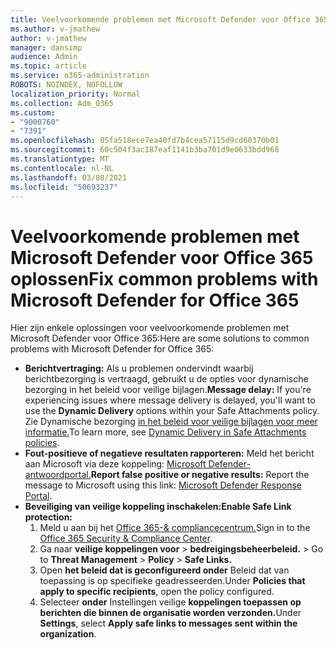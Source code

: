 ```yaml
---
title: Veelvoorkomende problemen met Microsoft Defender voor Office 365 oplossen
ms.author: v-jmathew
author: v-jmathew
manager: dansimp
audience: Admin
ms.topic: article
ms.service: o365-administration
ROBOTS: NOINDEX, NOFOLLOW
localization_priority: Normal
ms.collection: Adm_O365
ms.custom:
- "9000760"
- "7391"
ms.openlocfilehash: 05fa518ece7ea40fd7b4cea57115d9cd60370b01
ms.sourcegitcommit: 60c504f3ac187eaf1141b3ba701d9e0633bdd968
ms.translationtype: MT
ms.contentlocale: nl-NL
ms.lasthandoff: 03/08/2021
ms.locfileid: "50693237"
---
```

# <a name="fix-common-problems-with-microsoft-defender-for-office-365"></a><span data-ttu-id="b173c-102">Veelvoorkomende problemen met Microsoft Defender voor Office 365 oplossen</span><span class="sxs-lookup"><span data-stu-id="b173c-102">Fix common problems with Microsoft Defender for Office 365</span></span>

<span data-ttu-id="b173c-103">Hier zijn enkele oplossingen voor veelvoorkomende problemen met Microsoft Defender voor Office 365:</span><span class="sxs-lookup"><span data-stu-id="b173c-103">Here are some solutions to common problems with Microsoft Defender for Office 365:</span></span>

- <span data-ttu-id="b173c-104">**Berichtvertraging:** Als u problemen ondervindt waarbij berichtbezorging is vertraagd,  gebruikt u de opties voor dynamische bezorging in het beleid voor veilige bijlagen.</span><span class="sxs-lookup"><span data-stu-id="b173c-104">**Message delay:** If you're experiencing issues where message delivery is delayed, you'll want to use the **Dynamic Delivery** options within your Safe Attachments policy.</span></span> <span data-ttu-id="b173c-105">Zie Dynamische bezorging [in het beleid voor veilige bijlagen voor meer informatie.](https://go.microsoft.com/fwlink/?linkid=2094106)</span><span class="sxs-lookup"><span data-stu-id="b173c-105">To learn more, see [Dynamic Delivery in Safe Attachments policies](https://go.microsoft.com/fwlink/?linkid=2094106).</span></span>
- <span data-ttu-id="b173c-106">**Fout-positieve of negatieve resultaten rapporteren:** Meld het bericht aan Microsoft via deze koppeling: [Microsoft Defender-antwoordportal.](https://go.microsoft.com/fwlink/?linkid=2092835)</span><span class="sxs-lookup"><span data-stu-id="b173c-106">**Report false positive or negative results:** Report the message to Microsoft using this link: [Microsoft Defender Response Portal](https://go.microsoft.com/fwlink/?linkid=2092835).</span></span>
- <span data-ttu-id="b173c-107">**Beveiliging van veilige koppeling inschakelen:**</span><span class="sxs-lookup"><span data-stu-id="b173c-107">**Enable Safe Link protection:**</span></span>
    1. <span data-ttu-id="b173c-108">Meld u aan bij het [Office 365-& compliancecentrum.](https://go.microsoft.com/fwlink/p/?linkid=2077143)</span><span class="sxs-lookup"><span data-stu-id="b173c-108">Sign in to the [Office 365 Security & Compliance Center](https://go.microsoft.com/fwlink/p/?linkid=2077143).</span></span>
    2. <span data-ttu-id="b173c-109">Ga naar **veilige koppelingen voor**  >  **bedreigingsbeheerbeleid.**  >  </span><span class="sxs-lookup"><span data-stu-id="b173c-109">Go to **Threat Management** > **Policy** > **Safe Links.**</span></span>
    3. <span data-ttu-id="b173c-110">Open **het beleid dat is geconfigureerd onder** Beleid dat van toepassing is op specifieke geadresseerden.</span><span class="sxs-lookup"><span data-stu-id="b173c-110">Under **Policies that apply to specific recipients**, open the policy configured.</span></span>
    4. <span data-ttu-id="b173c-111">Selecteer **onder** Instellingen veilige **koppelingen toepassen op berichten die binnen de organisatie worden verzonden.**</span><span class="sxs-lookup"><span data-stu-id="b173c-111">Under **Settings**, select **Apply safe links to messages sent within the organization**.</span></span>
